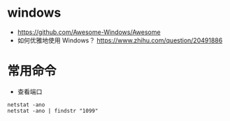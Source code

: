 # windows

- <https://github.com/Awesome-Windows/Awesome>
- 如何优雅地使用 Windows？ https://www.zhihu.com/question/20491886

# 常用命令

- 查看端口

```shell
netstat -ano
netstat -ano | findstr "1099"
```
